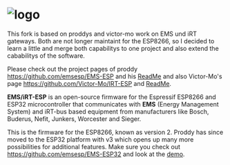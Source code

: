 # ![logo](media/EMS-ESP_logo_dark.png)

This fork is based on proddys and victor-mo work on EMS und iRT gateways.
Both are not longer maintaint for the ESP8266, so I decided to learn a little and merge both capabilitys to one project and also extend the cababilitys of the software.

Please check out the project pages of proddy <https://github.com/emsesp/EMS-ESP> and his [ReadMe](https://github.com/emsesp/EMS-ESP#readme) and also Victor-Mo's page <https://github.com/Victor-Mo/IRT-ESP> and [ReadMe](https://github.com/Victor-Mo/IRT-ESP#readme).

**EMS/iRT-ESP** is an open-source firmware for the Espressif ESP8266 and ESP32 microcontroller that communicates with **EMS** (Energy Management System) and iRT-bus based equipment from manufacturers like Bosch, Buderus, Nefit, Junkers, Worcester and Sieger.

This is the firmware for the ESP8266, known as version 2. Proddy has since moved to the ESP32 platform with v3 which opens up many more possibilities for additional features. Make sure you check out <https://github.com/emsesp/EMS-ESP32> and look at the [demo](https://ems-esp.derbyshire.nl).

